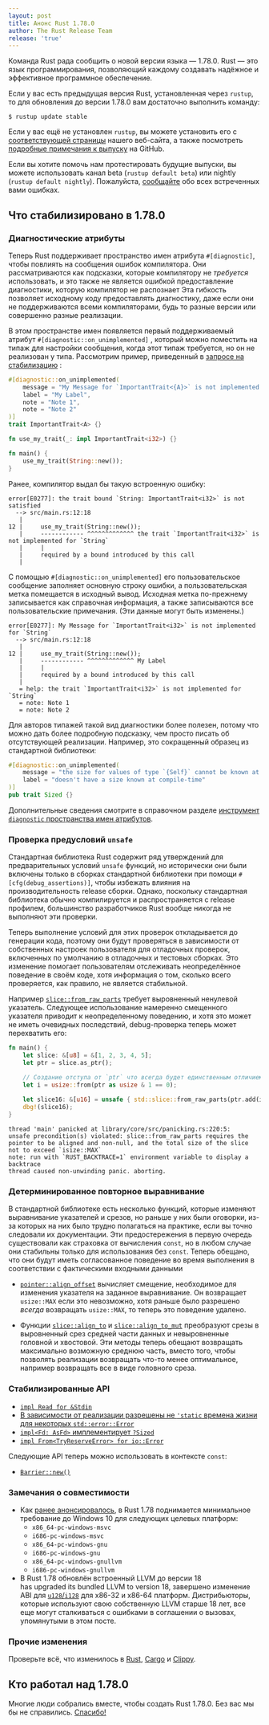 ```yaml
---
layout: post
title: Анонс Rust 1.78.0
author: The Rust Release Team
release: 'true'
---
```


Команда Rust рада сообщить о новой версии языка — 1.78.0. Rust — это язык программирования, позволяющий каждому создавать надёжное и эффективное программное обеспечение.

Если у вас есть предыдущая версия Rust, установленная через `rustup`, то для обновления до версии 1.78.0 вам достаточно выполнить команду:

```console
$ rustup update stable
```

Если у вас ещё не установлен `rustup`, вы можете установить его с [соответствующей страницы](https://www.rust-lang.org/install.html) нашего веб-сайта, а также посмотреть [подробные примечания к выпуску](https://doc.rust-lang.org/nightly/releases.html#version-1780-2024-05-02) на GitHub.

Если вы хотите помочь нам протестировать будущие выпуски, вы можете использовать канал beta (`rustup default beta`) или nightly (`rustup default nightly`). Пожалуйста, [сообщайте](https://github.com/rust-lang/rust/issues/new/choose) обо всех встреченных вами ошибках.

## Что стабилизировано в 1.78.0

### Диагностические атрибуты

Теперь Rust поддерживает пространство имен атрибута `#[diagnostic]`, чтобы повлиять на сообщения ошибок компилятора. Они рассматриваются как подсказки, которые компилятору не *требуется* использовать, и это также не является ошибкой предоставление диагностики, которую компилятор не распознает Эта гибкость позволяет исходному коду предоставлять диагностику, даже если они не поддерживаются всеми компиляторами, будь то разные версии или совершенно разные реализации.

В этом пространстве имен появляется первый поддерживаемый атрибут `#[diagnostic::on_unimplemented]` , который можно поместить на типаж для настройки сообщения, когда этот типаж требуется, но он не реализован у типа. Рассмотрим пример, приведенный в [запросе на стабилизацию](https://github.com/rust-lang/rust/pull/119888/) :

```rust
#[diagnostic::on_unimplemented(
    message = "My Message for `ImportantTrait<{A}>` is not implemented for `{Self}`",
    label = "My Label",
    note = "Note 1",
    note = "Note 2"
)]
trait ImportantTrait<A> {}

fn use_my_trait(_: impl ImportantTrait<i32>) {}

fn main() {
    use_my_trait(String::new());
}
```

Ранее, компилятор выдал бы такую ​​встроенную ошибку:

```
error[E0277]: the trait bound `String: ImportantTrait<i32>` is not satisfied
  --> src/main.rs:12:18
   |
12 |     use_my_trait(String::new());
   |     ------------ ^^^^^^^^^^^^^ the trait `ImportantTrait<i32>` is not implemented for `String`
   |     |
   |     required by a bound introduced by this call
   |
```

С помощью `#[diagnostic::on_unimplemented]` его пользовательское сообщение заполняет основную строку ошибки, а пользовательская метка помещается в исходный вывод. Исходная метка по-прежнему записывается как справочная информация, а также записываются все пользовательские примечания. (Эти данные могут быть изменены.)

```
error[E0277]: My Message for `ImportantTrait<i32>` is not implemented for `String`
  --> src/main.rs:12:18
   |
12 |     use_my_trait(String::new());
   |     ------------ ^^^^^^^^^^^^^ My Label
   |     |
   |     required by a bound introduced by this call
   |
   = help: the trait `ImportantTrait<i32>` is not implemented for `String`
   = note: Note 1
   = note: Note 2
```

Для авторов типажей такой вид диагностики более полезен, потому что можно дать более подробную подсказку, чем просто писать об отсутствующей реализации. Например, это сокращенный образец из стандартной библиотеки:

```rust
#[diagnostic::on_unimplemented(
    message = "the size for values of type `{Self}` cannot be known at compilation time",
    label = "doesn't have a size known at compile-time"
)]
pub trait Sized {}
```

Дополнительные сведения смотрите в справочном разделе [инструмент `diagnostic` пространства имен атрибутов](https://doc.rust-lang.org/stable/reference/attributes/diagnostics.html#the-diagnostic-tool-attribute-namespace).

### Проверка предусловий `unsafe`

Стандартная библиотека Rust содержит ряд утверждений для предварительных условий `unsafe` функций, но исторически они были включены только в сборках стандартной библиотеки при помощи `#[cfg(debug_assertions)]`, чтобы избежать влияния на производительность release сборки. Однако, поскольку стандартная библиотека обычно компилируется и распространяется с release профилем, большинство разработчиков Rust вообще никогда не выполняют эти проверки.

Теперь выполнение условий для этих проверок откладывается до генерации кода, поэтому они будут проверяться в зависимости от собственных настроек пользователя для отладочных проверок, включенных по умолчанию в отладочных и тестовых сборках. Это изменение помогает пользователям отслеживать неопределённое поведение в своём коде, хотя информация о том, сколько всего проверяется, как правило, не является стабильной.

Например [`slice::from_raw_parts`](https://doc.rust-lang.org/std/slice/fn.from_raw_parts.html) требует выровненный ненулевой указатель. Следующее использование намеренно смещенного указателя приводит к неопределенному поведению, и хотя это может не иметь очевидных последствий, debug-проверка теперь может перехватить его:

```rust
fn main() {
    let slice: &[u8] = &[1, 2, 3, 4, 5];
    let ptr = slice.as_ptr();

    // Создание отступа от `ptr` что всегда будет единственным отличием от корректного смещения `u16`
    let i = usize::from(ptr as usize & 1 == 0);
    
    let slice16: &[u16] = unsafe { std::slice::from_raw_parts(ptr.add(i).cast::<u16>(), 2) };
    dbg!(slice16);
}
```

```
thread 'main' panicked at library/core/src/panicking.rs:220:5:
unsafe precondition(s) violated: slice::from_raw_parts requires the pointer to be aligned and non-null, and the total size of the slice not to exceed `isize::MAX`
note: run with `RUST_BACKTRACE=1` environment variable to display a backtrace
thread caused non-unwinding panic. aborting.
```

### Детерминированное повторное выравнивание

В стандартной библиотеке есть несколько функций, которые изменяют выравнивание указателей и срезов, но раньше у них были оговорки, из-за которых на них было трудно полагаться на практике, если вы точно следовали их документации. Эти предостережения в первую очередь существовали как страховка от вычисления `const`, но в любом случае они стабильны только для использования без `const`. Теперь обещано, что они будут иметь согласованное поведение во время выполнения в соответствии с фактическими входными данными

- [`pointer::align_offset`](https://doc.rust-lang.org/std/primitive.pointer.html#method.align_offset) вычисляет смещение, необходимое для изменения указателя на заданное выравнивание. Он возвращает `usize::MAX` если это невозможно, хотя раньше было разрешено *всегда* возвращать `usize::MAX`, то теперь это поведение удалено.

- Функции [`slice::align_to`](https://doc.rust-lang.org/std/primitive.slice.html#method.align_to) и [`slice::align_to_mut`](https://doc.rust-lang.org/std/primitive.slice.html#method.align_to_mut) преобразуют срезы в выровненный срез средней части данных и невыровненные головной и хвостовой. Эти методы теперь обещают возвращать максимально возможную среднюю часть, вместо того, чтобы позволять реализации возвращать что-то менее оптимальное, например возвращать все в виде головного среза.

### Стабилизированные API

- [`impl Read for &Stdin`](https://doc.rust-lang.org/stable/std/io/struct.Stdin.html#impl-Read-for-%26Stdin)
- [В зависимости от реализации разрешены не `'static` времена жизни для некоторых `std::error::Error`](https://github.com/rust-lang/rust/pull/113833/)
- [`impl<Fd: AsFd>` имплементирует `?Sized`](https://github.com/rust-lang/rust/pull/114655/)
- [`impl From<TryReserveError> for io::Error`](https://doc.rust-lang.org/stable/std/io/struct.Error.html#impl-From%3CTryReserveError%3E-for-Error)

Следующие API теперь можно использовать в контексте <code>const</code>:

- [`Barrier::new()`](https://doc.rust-lang.org/stable/std/sync/struct.Barrier.html#method.new)

### Замечания о совместимости

- Как [ранее анонсировалось](https://blog.rust-lang.org/2024/02/26/Windows-7.html), в Rust 1.78 поднимается минимальное требование до Windows 10 для следующих целевых платформ:
    - `x86_64-pc-windows-msvc`
    - `i686-pc-windows-msvc`
    - `x86_64-pc-windows-gnu`
    - `i686-pc-windows-gnu`
    - `x86_64-pc-windows-gnullvm`
    - `i686-pc-windows-gnullvm`
- В Rust 1.78 обновлён встроенный LLVM до версии 18<br>has upgraded its bundled LLVM to version 18, завершено изменение ABI для [`u128`/`i128`](https://blog.rust-lang.org/2024/03/30/i128-layout-update.html) для x86-32 и x86-64 платформ. Дистрибьюторы, которые используют свою собственную LLVM старше 18 лет, все еще могут сталкиваться с ошибками в соглашении о вызовах, упомянутыми в этом посте.

### Прочие изменения

Проверьте всё, что изменилось в [Rust](https://github.com/rust-lang/rust/releases/tag/1.78.0), [Cargo](https://github.com/rust-lang/cargo/blob/master/CHANGELOG.md#cargo-178-2024-05-02) и [Clippy](https://github.com/rust-lang/rust-clippy/blob/master/CHANGELOG.md#rust-178).

## Кто работал над 1.78.0

Многие люди собрались вместе, чтобы создать Rust 1.78.0. Без вас мы бы не справились. [Спасибо!](https://thanks.rust-lang.org/rust/1.78.0/)
